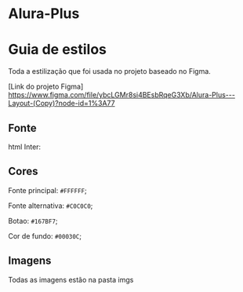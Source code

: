 # Alura-Plus

# Guia de estilos

Toda a estilização que foi usada no projeto baseado no Figma.

[Link do projeto Figma] https://www.figma.com/file/ybcLGMr8si4BEsbRqeG3Xb/Alura-Plus---Layout-(Copy)?node-id=1%3A77

## Fonte

html
Inter:
<link rel="preconnect" href="https://fonts.googleapis.com">
    <link rel="preconnect" href="https://fonts.gstatic.com" crossorigin>
    <link href="https://fonts.googleapis.com/css2?family=Inter:wght@400;700&display=swap" rel="stylesheet">

## Cores

Fonte principal: `#FFFFFF`;

Fonte alternativa: `#C0C0C0`;

Botao: `#167BF7`;

Cor de fundo: `#00030C`;

## Imagens

Todas as imagens estão na pasta imgs
